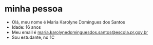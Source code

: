 # minha pessoa 
- Olá, meu nome é Maria Karolyne Domingues dos Santos 
- Idade: 16 anos 
- Meu email é maria.karolynedominguesdos.santos@escola.pr.gov.br
- Sou estudante, no 1C 
